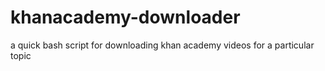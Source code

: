 # khanacademy-downloader
a quick bash script for downloading khan academy videos for a particular topic

